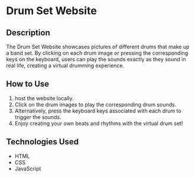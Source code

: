 # Drum Set Website

## Description
The Drum Set Website showcases pictures of different drums that make up a band set. By clicking on each drum image or pressing the corresponding keys on the keyboard, users can play the sounds exactly as they sound in real life, creating a virtual drumming experience.

## How to Use
1. host the website locally.
2. Click on the drum images to play the corresponding drum sounds.
3. Alternatively, press the keyboard keys associated with each drum to trigger the sounds.
4. Enjoy creating your own beats and rhythms with the virtual drum set!

## Technologies Used
- HTML
- CSS
- JavaScript
